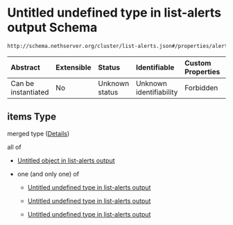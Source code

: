 # Untitled undefined type in list-alerts output Schema

```txt
http://schema.nethserver.org/cluster/list-alerts.json#/properties/alerts/items
```



| Abstract            | Extensible | Status         | Identifiable            | Custom Properties | Additional Properties | Access Restrictions | Defined In                                                            |
| :------------------ | :--------- | :------------- | :---------------------- | :---------------- | :-------------------- | :------------------ | :-------------------------------------------------------------------- |
| Can be instantiated | No         | Unknown status | Unknown identifiability | Forbidden         | Allowed               | none                | [list-alerts.json\*](cluster/list-alerts.json "open original schema") |

## items Type

merged type ([Details](list-alerts-properties-alerts-items.md))

all of

* [Untitled object in list-alerts output](list-alerts-defs-alertmanager-v2-object.md "check type definition")

* one (and only one) of

  * [Untitled undefined type in list-alerts output](list-alerts-defs-base-attrs-oneof-0.md "check type definition")

  * [Untitled undefined type in list-alerts output](list-alerts-defs-base-attrs-oneof-1.md "check type definition")

  * [Untitled undefined type in list-alerts output](list-alerts-defs-base-attrs-oneof-2.md "check type definition")
